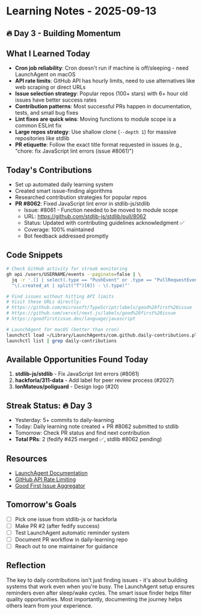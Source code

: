# Learning Notes - 2025-09-13

## 🔥 Day 3 - Building Momentum

## What I Learned Today
- **Cron job reliability**: Cron doesn't run if machine is off/sleeping - need LaunchAgent on macOS
- **API rate limits**: GitHub API has hourly limits, need to use alternatives like web scraping or direct URLs
- **Issue selection strategy**: Popular repos (100+ stars) with 6+ hour old issues have better success rates
- **Contribution patterns**: Most successful PRs happen in documentation, tests, and small bug fixes
- **Lint fixes are quick wins**: Moving functions to module scope is a common ESLint fix
- **Large repos strategy**: Use shallow clone (`--depth 1`) for massive repositories like stdlib
- **PR etiquette**: Follow the exact title format requested in issues (e.g., "chore: fix JavaScript lint errors (issue #8061)")

## Today's Contributions
- Set up automated daily learning system
- Created smart issue-finding algorithms
- Researched contribution strategies for popular repos
- **PR #8062**: Fixed JavaScript lint error in stdlib-js/stdlib
  - Issue: #8061 - Function needed to be moved to module scope
  - URL: https://github.com/stdlib-js/stdlib/pull/8062
  - Status: Updated with contributing guidelines acknowledgment ✅
  - Coverage: 100% maintained
  - Bot feedback addressed promptly

## Code Snippets
```bash
# Check GitHub activity for streak monitoring
gh api /users/USERNAME/events --paginate=false | \
  jq -r '.[] | select(.type == "PushEvent" or .type == "PullRequestEvent") | 
  "\(.created_at | split("T")[0]) - \(.type)"'

# Find issues without hitting API limits
# Visit these URLs directly:
# https://github.com/microsoft/TypeScript/labels/good%20first%20issue
# https://github.com/vercel/next.js/labels/good%20first%20issue
# https://goodfirstissue.dev/language/javascript

# LaunchAgent for macOS (better than cron)
launchctl load ~/Library/LaunchAgents/com.github.daily-contributions.plist
launchctl list | grep daily-contributions
```

## Available Opportunities Found Today
1. **stdlib-js/stdlib** - Fix JavaScript lint errors (#8061)
2. **hackforla/311-data** - Add label for peer review process (#2027)
3. **IonMateus/poliguard** - Design logo (#20)

## Streak Status: 🔥 Day 3
- Yesterday: 5+ commits to daily-learning
- Today: Daily learning note created + PR #8062 submitted to stdlib
- Tomorrow: Check PR status and find next contribution
- **Total PRs**: 2 (fedify #425 merged ✅, stdlib #8062 pending)

## Resources
- [LaunchAgent Documentation](https://developer.apple.com/library/archive/documentation/MacOSX/Conceptual/BPSystemStartup/Chapters/CreatingLaunchdJobs.html)
- [GitHub API Rate Limiting](https://docs.github.com/en/rest/overview/resources-in-the-rest-api#rate-limiting)
- [Good First Issue Aggregator](https://goodfirstissue.dev/)

## Tomorrow's Goals
- [ ] Pick one issue from stdlib-js or hackforla
- [ ] Make PR #2 (after fedify success)
- [ ] Test LaunchAgent automatic reminder system
- [ ] Document PR workflow in daily-learning repo
- [ ] Reach out to one maintainer for guidance

## Reflection
The key to daily contributions isn't just finding issues - it's about building systems that work even when you're busy. The LaunchAgent setup ensures reminders even after sleep/wake cycles. The smart issue finder helps filter quality opportunities. Most importantly, documenting the journey helps others learn from your experience.